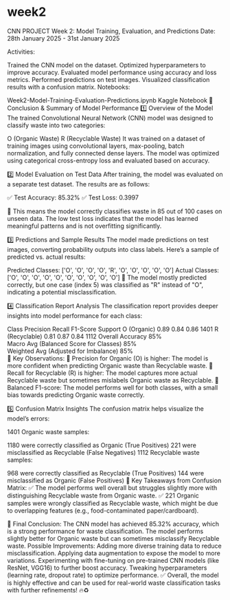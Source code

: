 # week2
CNN PROJECT
Week 2: Model Training, Evaluation, and Predictions
Date: 28th January 2025 - 31st January 2025

Activities:

Trained the CNN model on the dataset.
Optimized hyperparameters to improve accuracy.
Evaluated model performance using accuracy and loss metrics.
Performed predictions on test images.
Visualized classification results with a confusion matrix.
Notebooks:

Week2-Model-Training-Evaluation-Predictions.ipynb
Kaggle Notebook
📌 Conclusion & Summary of Model Performance
1️⃣ Overview of the Model
The trained Convolutional Neural Network (CNN) model was designed to classify waste into two categories:

O (Organic Waste)
R (Recyclable Waste)
It was trained on a dataset of training images using convolutional layers, max-pooling, batch normalization, and fully connected dense layers. The model was optimized using categorical cross-entropy loss and evaluated based on accuracy.

2️⃣ Model Evaluation on Test Data
After training, the model was evaluated on a separate test dataset. The results are as follows:

✅ Test Accuracy: 85.32%
✅ Test Loss: 0.3997

🔹 This means the model correctly classifies waste in 85 out of 100 cases on unseen data. The low test loss indicates that the model has learned meaningful patterns and is not overfitting significantly.

3️⃣ Predictions and Sample Results
The model made predictions on test images, converting probability outputs into class labels. Here’s a sample of predicted vs. actual results:

Predicted Classes: ['O', 'O', 'O', 'O', 'R', 'O', 'O', 'O', 'O', 'O']
Actual Classes: ['O', 'O', 'O', 'O', 'O', 'O', 'O', 'O', 'O', 'O']
🔹 The model mostly predicted correctly, but one case (index 5) was classified as "R" instead of "O", indicating a potential misclassification.

4️⃣ Classification Report Analysis
The classification report provides deeper insights into model performance for each class:

Class	Precision	Recall	F1-Score	Support
O (Organic)	0.89	0.84	0.86	1401
R (Recyclable)	0.81	0.87	0.84	1112
Overall Accuracy	85%			
Macro Avg (Balanced Score for Classes)	85%			
Weighted Avg (Adjusted for Imbalance)	85%			
📌 Key Observations:
🔹 Precision for Organic (O) is higher: The model is more confident when predicting Organic waste than Recyclable waste.
🔹 Recall for Recyclable (R) is higher: The model captures more actual Recyclable waste but sometimes mislabels Organic waste as Recyclable.
🔹 Balanced F1-score: The model performs well for both classes, with a small bias towards predicting Organic waste correctly.

5️⃣ Confusion Matrix Insights
The confusion matrix helps visualize the model’s errors:

1401 Organic waste samples:

1180 were correctly classified as Organic (True Positives)
221 were misclassified as Recyclable (False Negatives)
1112 Recyclable waste samples:

968 were correctly classified as Recyclable (True Positives)
144 were misclassified as Organic (False Positives)
📌 Key Takeaways from Confusion Matrix:
✅ The model performs well overall but struggles slightly more with distinguishing Recyclable waste from Organic waste.
✅ 221 Organic samples were wrongly classified as Recyclable waste, which might be due to overlapping features (e.g., food-contaminated paper/cardboard).

🚀 Final Conclusion:
The CNN model has achieved 85.32% accuracy, which is a strong performance for waste classification.
The model performs slightly better for Organic waste but can sometimes misclassify Recyclable waste.
Possible Improvements:
Adding more diverse training data to reduce misclassification.
Applying data augmentation to expose the model to more variations.
Experimenting with fine-tuning on pre-trained CNN models (like ResNet, VGG16) to further boost accuracy.
Tweaking hyperparameters (learning rate, dropout rate) to optimize performance.
✅ Overall, the model is highly effective and can be used for real-world waste classification tasks with further refinements! 🔥♻️
